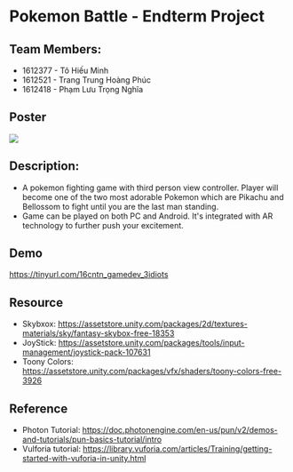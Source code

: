 # Pokemon Battle - Endterm Project
## Team Members:
- 1612377 - Tô Hiếu Minh
- 1612521 - Trang Trung Hoàng Phúc
- 1612418 - Phạm Lưu Trọng Nghĩa
## Poster
![](https://i.imgur.com/658lFc6.jpg)
## Description:
- A pokemon fighting game with third person view controller. Player will become one of the two most adorable Pokemon which are Pikachu and Bellossom to fight until you are the last man standing.
- Game can be played on both PC and Android. It's integrated with AR technology to further push your excitement.
## Demo
https://tinyurl.com/16cntn_gamedev_3idiots
## Resource
- Skybxox: https://assetstore.unity.com/packages/2d/textures-materials/sky/fantasy-skybox-free-18353
- JoyStick: https://assetstore.unity.com/packages/tools/input-management/joystick-pack-107631
- Toony Colors: https://assetstore.unity.com/packages/vfx/shaders/toony-colors-free-3926
## Reference
- Photon Tutorial: https://doc.photonengine.com/en-us/pun/v2/demos-and-tutorials/pun-basics-tutorial/intro
- Vulforia tutorial: https://library.vuforia.com/articles/Training/getting-started-with-vuforia-in-unity.html
